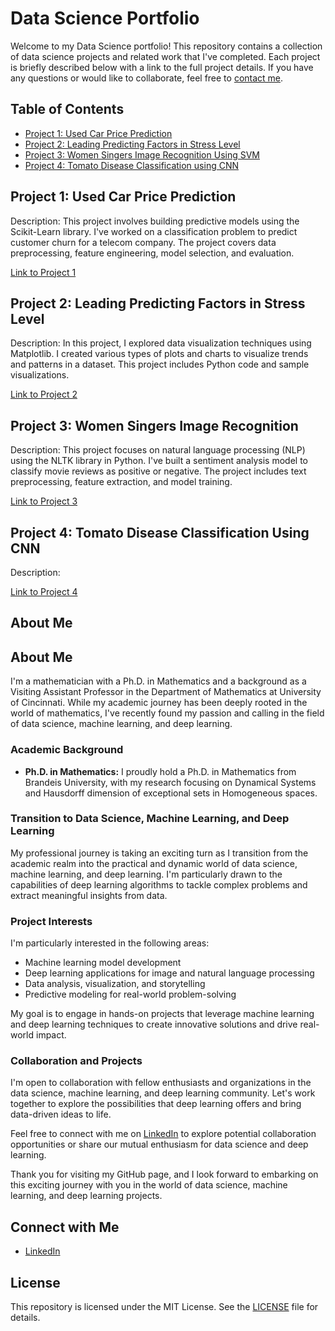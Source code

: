 # Data Science Portfolio

Welcome to my Data Science portfolio! This repository contains a collection of data science projects and related work that I've completed. Each project is briefly described below with a link to the full project details. If you have any questions or would like to collaborate, feel free to [contact me](mirzadsr@ucmail.uc.edu).

## Table of Contents

- [Project 1: Used Car Price Prediction](#project-1-used-car-price-prediction)
- [Project 2: Leading Predicting Factors in Stress Level](#project-2-leading-predicting-factors-in-stress-level)
- [Project 3: Women Singers Image Recognition Using SVM](#project-3-women-singers-image-recognition)
- [Project 4: Tomato Disease Classification using CNN](#project-4-tomato-disease-classification-using-cnn) 

## Project 1: Used Car Price Prediction

Description: This project involves building predictive models using the Scikit-Learn library. I've worked on a classification problem to predict customer churn for a telecom company. The project covers data preprocessing, feature engineering, model selection, and evaluation.

[Link to Project 1](Project1/)

## Project 2: Leading Predicting Factors in Stress Level  
Description: In this project, I explored data visualization techniques using Matplotlib. I created various types of plots and charts to visualize trends and patterns in a dataset. This project includes Python code and sample visualizations.

[Link to Project 2](Project2/)

## Project 3: Women Singers Image Recognition

Description: This project focuses on natural language processing (NLP) using the NLTK library in Python. I've built a sentiment analysis model to classify movie reviews as positive or negative. The project includes text preprocessing, feature extraction, and model training.

[Link to Project 3](Project3/)


## Project 4: Tomato Disease Classification Using CNN  

Description: 

[Link to Project 4](Project4/)

## About Me

## About Me

I'm a mathematician with a Ph.D. in Mathematics and a background as a Visiting Assistant Professor in the Department of Mathematics at University of Cincinnati. While my academic journey has been deeply rooted in the world of mathematics, I've recently found my passion and calling in the field of data science, machine learning, and deep learning.

### Academic Background

- **Ph.D. in Mathematics:** I proudly hold a Ph.D. in Mathematics from Brandeis University, with my research focusing on Dynamical Systems and Hausdorff dimension of exceptional sets in Homogeneous spaces.

### Transition to Data Science, Machine Learning, and Deep Learning

My professional journey is taking an exciting turn as I transition from the academic realm into the practical and dynamic world of data science, machine learning, and deep learning. I'm particularly drawn to the capabilities of deep learning algorithms to tackle complex problems and extract meaningful insights from data.

### Project Interests

I'm particularly interested in the following areas:
- Machine learning model development
- Deep learning applications for image and natural language processing
- Data analysis, visualization, and storytelling
- Predictive modeling for real-world problem-solving

My goal is to engage in hands-on projects that leverage machine learning and deep learning techniques to create innovative solutions and drive real-world impact.

### Collaboration and Projects

I'm open to collaboration with fellow enthusiasts and organizations in the data science, machine learning, and deep learning community. Let's work together to explore the possibilities that deep learning offers and bring data-driven ideas to life.

Feel free to connect with me on [LinkedIn](https://www.linkedin.com/in/yourusername) to explore potential collaboration opportunities or share our mutual enthusiasm for data science and deep learning.

Thank you for visiting my GitHub page, and I look forward to embarking on this exciting journey with you in the world of data science, machine learning, and deep learning projects.


## Connect with Me

- [LinkedIn](https://www.linkedin.com/in/shahriar-mirzadeh-4a90b861/)


## License

This repository is licensed under the MIT License. See the [LICENSE](LICENSE) file for details.
